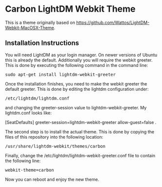 Carbon LightDM Webkit Theme
===========================

This is a theme originally based on <https://github.com/Wattos/LightDM-Webkit-MacOSX-Theme>.

Installation Instructions
-------------------------

You will need LightDM as your login manager. On newer versions of Ubuntu this is already the default. Additionally you will require the webkit greeter. This is done by executing the following command in the command line:

<pre>
sudo apt-get install lightdm-webkit-greeter
</pre>

Once the installation finishes, you need to make the webkit greeter the default greeter. This is done by editing the lightdm configuration under:
 
<pre>
/etc/lightdm/lightdm.conf
</pre>

and changing the greeter-session value to lightdm-webkit-greeter. My lightdm.conf looks like:

[SeatDefaults]
greeter-session=lightdm-webkit-greeter
allow-guest=false
.

The second step is to install the actual theme. This is done by copying the files of this repository into the following location:

<pre>
/usr/share/lightdm-webkit/themes/carbon
</pre>

Finally, change the /etc/lightdm/lightdm-webkit-greeter.conf file to contain the following line: 

<pre>
webkit-theme=carbon
</pre>

Now you can reboot and enjoy the new theme.
